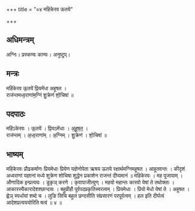 +++
title = "०४ महिकेरव ऊतये"

+++
## अधिमन्त्रम्
अग्निः। प्रस्कण्वः काण्वः। अनुष्टुप्।

## मन्त्रः
महि॑केरव ऊ॒तये॑ प्रि॒यमे॑धा अहूषत ।  
राज॑न्तमध्व॒राणा॑म॒ग्निं शु॒क्रेण॑ शो॒चिषा॑ ॥

## पदपाठः
महि॑ऽकेरवः । ऊ॒तये॑ । प्रि॒यऽमे॑धाः । अ॒हू॒ष॒त॒ ।  
राज॑न्तम् । अ॒ध्व॒राणा॑म् । अ॒ग्निम् । शु॒क्रेण॑ । शो॒चिषा॑ ॥

## भाष्यम्
महिकेरवः प्रौढकर्माणः प्रियमेधाः प्रियेण यज्ञेनोपेता ऋषय ऊतये रक्षार्थमग्निमहूषत । आहूतवन्तः । कीदृशं अध्वराणां यज्ञानां मध्ये शुक्रेण शोचिषा शुद्धेन प्रकाशेन राजन्तं दीप्यमानं ॥ महिकेरवः । मह पूजायाम् । औणादिक इन्प्रत्ययः । डुकृञ् करणे । कृवापाजीत्युण् । महयो महान्तः कारवो येषां ते तथोक्ताः । आकारस्यैकारादेशश्छान्दसः । बहुव्रीहौ पूर्वपदप्रकृतिस्वरत्वम् । प्रियमेधाः । प्रियो मेधो येषां ते । अहूषत । ह्वेञ् स्पर्धायां शब्दे च । लुङि सिचि बहुलं छन्दसीति संप्रसारणं परपूर्वत्वम् । हल इति दीर्घत्वं आदेशप्रत्यययोरिति षत्वं ॥ ४ ॥